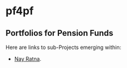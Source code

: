 # pf4pf
## Portfolios for Pension Funds
Here are links to sub-Projects emerging within:
- [Nay Ratna](nayRatna/nayRatna.md).
